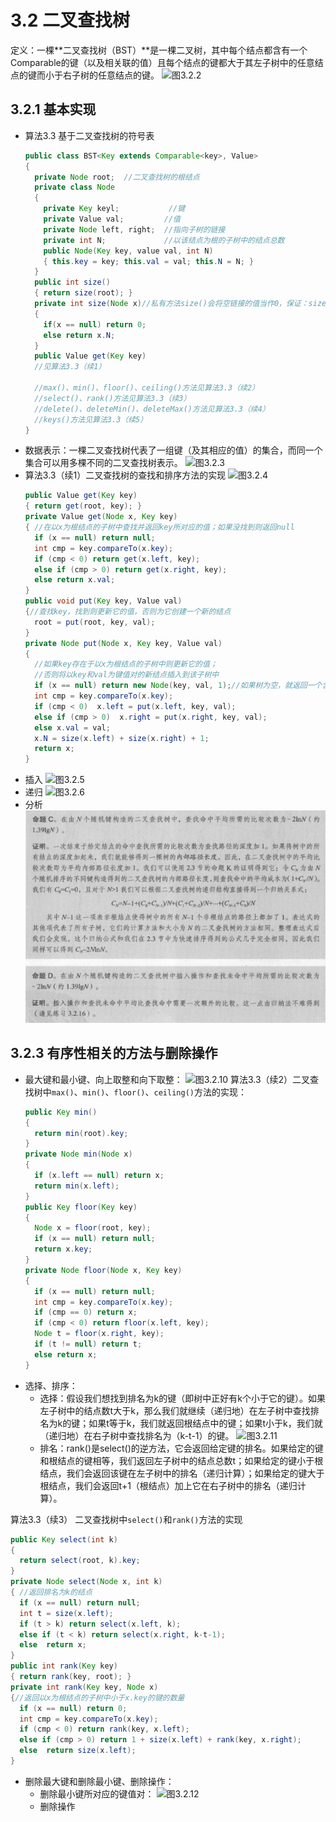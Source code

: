 # 3.2 二叉查找树
定义：一棵**二叉查找树（BST）**是一棵二叉树，其中每个结点都含有一个Comparable的键（以及相关联的值）且每个结点的键都大于其左子树中的任意结点的键而小于右子树的任意结点的键。
![图3.2.2](/assets/图3.2.2.png)
## 3.2.1 基本实现
- 算法3.3 基于二叉查找树的符号表
  ```java
  public class BST<Key extends Comparable<key>, Value>
  {
    private Node root;  //二叉查找树的根结点
    private class Node
    {
      private Key keyl;           //键
      private Value val;         //值
      private Node left, right;  //指向子树的链接
      private int N;             //以该结点为根的子树中的结点总数
      public Node(Key key, value val, int N)
      { this.key = key; this.val = val; this.N = N; }
    }
    public int size()
    { return size(root); }
    private int size(Node x)//私有方法size()会将空链接的值当作0，保证：size(x)=size(x.left)+size(x.right)+1
    {
      if(x == null) return 0;
      else return x.N;
    }
    public Value get(Key key)
    //见算法3.3（续1）

    //max()、min()、floor()、ceiling()方法见算法3.3（续2）
    //select()、rank()方法见算法3.3（续3）
    //delete()、deleteMin()、deleteMax()方法见算法3.3（续4）
    //keys()方法见算法3.3（续5）
  }
  ```
- 数据表示：一棵二叉查找树代表了一组键（及其相应的值）的集合，而同一个集合可以用多棵不同的二叉查找树表示。
  ![图3.2.3](/assets/图3.2.3.png)
- 算法3.3（续1）二叉查找树的查找和排序方法的实现
  ![图3.2.4](/assets/图3.2.4.png)
  ```java
  public Value get(Key key)
  { return get(root, key); }
  private Value get(Node x, Key key)
  { //在以x为根结点的子树中查找并返回key所对应的值；如果没找到则返回null
    if (x == null) return null;
    int cmp = key.compareTo(x.key);
    if (cmp < 0) return get(x.left, key);
    else if (cmp > 0) return get(x.right, key);
    else return x.val;
  }
  public void put(Key key, Value val)
  {//查找key，找到则更新它的值，否则为它创建一个新的结点
    root = put(root, key, val);
  }
  private Node put(Node x, Key key, Value val)
  {
    //如果key存在于以x为根结点的子树中则更新它的值；
    //否则将以key和val为键值对的新结点插入到该子树中
    if (x == null) return new Node(key, val, 1);//如果树为空，就返回一个含有该键值对的新结点
    int cmp = key.compareTo(x.key);
    if (cmp < 0)  x.left = put(x.left, key, val);
    else if (cmp > 0)  x.right = put(x.right, key, val);
    else x.val = val;
    x.N = size(x.left) + size(x.right) + 1;
    return x;
  }
  ```
- 插入
  ![图3.2.5](/assets/图3.2.5.png)
- 递归
  ![图3.2.6](/assets/图3.2.6.png)
- 分析
  ![命题cd](/assets/命题cd.png)
## 3.2.3 有序性相关的方法与删除操作
- 最大键和最小键、向上取整和向下取整：
  ![图3.2.10](/assets/图3.2.10.png)
  算法3.3（续2）二叉查找树中`max()`、`min()`、`floor()`、`ceiling()`方法的实现：
  ```java
  public Key min()
  {
    return min(root).key;
  }
  private Node min(Node x)
  {
    if (x.left == null) return x;
    return min(x.left);
  }
  public Key floor(Key key)
  {
    Node x = floor(root, key);
    if (x == null) return null;
    return x.key;
  }
  private Node floor(Node x, Key key)
  {
    if (x == null) return null;
    int cmp = key.compareTo(x.key);
    if (cmp == 0) return x;
    if (cmp < 0) return floor(x.left, key);
    Node t = floor(x.right, key);
    if (t != null) return t;
    else return x;
  }
  ```
- 选择、排序：
  - 选择：假设我们想找到排名为k的键（即树中正好有k个小于它的键）。如果左子树中的结点数t大于k，那么我们就继续（递归地）在左子树中查找排名为k的键；如果t等于k，我们就返回根结点中的键；如果t小于k，我们就（递归地）在右子树中查找排名为（k-t-1）的键。
  ![图3.2.11](/assets/图3.2.11.png)
  - 排名：rank()是select()的逆方法，它会返回给定键的排名。如果给定的键和根结点的键相等，我们返回左子树中的结点总数t；如果给定的键小于根结点，我们会返回该键在左子树中的排名（递归计算）；如果给定的键大于根结点，我们会返回t+1（根结点）加上它在右子树中的排名（递归计算）。

算法3.3（续3） 二叉查找树中`select()`和`rank()`方法的实现
  ```java
  public Key select(int k)
  {
    return select(root, k).key;
  }
  private Node select(Node x, int k)
  { //返回排名为k的结点
    if (x == null) return null;
    int t = size(x.left);
    if (t > k) return select(x.left, k);
    else if (t < k) return select(x.right, k-t-1);
    else  return x;
  }
  public int rank(Key key)
  { return rank(key, root); }
  private int rank(Key key, Node x)
  {//返回以x为根结点的子树中小于x.key的键的数量
    if (x == null) return 0;
    int cmp = key.compareTo(x.key);
    if (cmp < 0) return rank(key, x.left);
    else if (cmp > 0) return 1 + size(x.left) + rank(key, x.right);
    else  return size(x.left);
  }
  ```
- 删除最大键和删除最小键、删除操作：
  - 删除最小键所对应的键值对：
  ![图3.2.12](/assets/图3.2.12.png)
  - 删除操作
  
